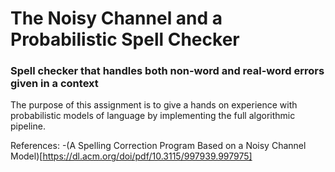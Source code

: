 # The Noisy Channel and a Probabilistic Spell Checker
### Spell checker that handles both non-word and real-word errors given in a context
The purpose of this assignment is to give a hands on experience with probabilistic models of language by implementing the full algorithmic pipeline.

References:
-(A Spelling Correction Program Based on a Noisy Channel Model)[https://dl.acm.org/doi/pdf/10.3115/997939.997975]
